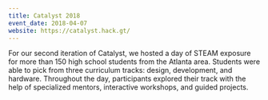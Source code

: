 ```yaml
---
title: Catalyst 2018
event_date: 2018-04-07
website: https://catalyst.hack.gt/
---
```


For our second iteration of Catalyst, we hosted a day of STEAM exposure for more than 150 high school students from the Atlanta area. Students were able to pick from three curriculum tracks: design, development, and hardware. Throughout the day, participants explored their track with the help of specialized mentors, interactive workshops, and guided projects. 